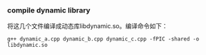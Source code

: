 
### compile dynamic library
将这几个文件编译成动态库libdynamic.so。编译命令如下：

```
g++ dynamic_a.cpp dynamic_b.cpp dynamic_c.cpp -fPIC -shared -o libdynamic.so
```

